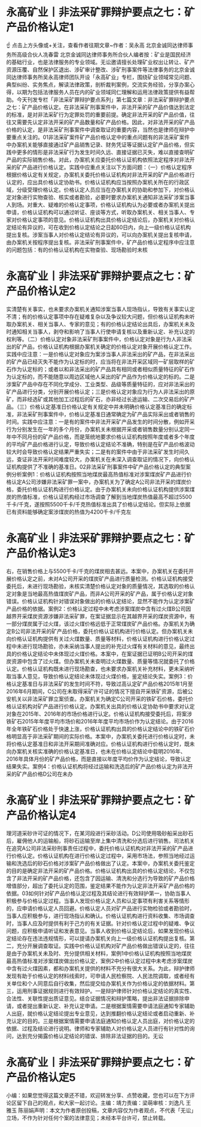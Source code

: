 # 永高矿业丨非法采矿罪辩护要点之七：矿产品价格认定​1

☝ 点击上方头像或+关注，查看作者往期文章~作者：吴永高 北京金诚同达律师事务所高级合伙人冼春雷 北京金诚同达律师事务所合伙人编者按：矿业是国民经济的基础行业，也是法律服务的专业领域。无讼邀请擅长处理矿业权出让转让、矿产资源压覆、自然保护区退出、涉矿审计整改、涉矿刑事案件等法律事务的北京金诚同达律师事务所吴永高律师团队开设「永高矿业」专栏，围绕矿业领域常见问题、典型纠纷、实务焦点，解读法律政策，剖析裁判案例，交流实务经验，分享办案心得，以期为包括法律服务人员在内的矿业领域同仁理解和运用法律政策提供有益帮助。今天刊发专栏「非法采矿罪辩护要点系列」第七篇文章：非法采矿罪辩护要点之七：矿产品价格认定。在非法采矿刑事案件中，非法开采的矿产品价值达到法定的标准，是对非法采矿行为定罪处罚的重要前提。确定非法开采的矿产品价值，往往又需要先认定非法开采的矿产品数量和矿产品价格。因此，对非法开采的矿产品价格的认定，是非法采矿刑事案件中调查取证的重要内容，当然也是律师在辩护中要重点关注的。01非法采矿案件矿产品价格认定中的重点问题有的非法采矿案件中办案机关能够直接通过矿产品销售记录、财务凭证等证据认定矿产品价格，但实践中更多的情形是非法采矿行为发生时间久远、直接证据已灭失，难以直接查明矿产品的实际销售价格。对此，办案机关应委托价格认证机构依照法定程序对非法开采的矿产品进行价格认定。实践中应重点关注以下方面问题：（一）价格认定程序根据价格认定有关规定，办案机关委托价格认证机构对非法开采的矿产品价格进行认定的，应出具价格认定协助书。价格认证机构应当按照办案机关所在的行政区域，分级受理价格认定。价格认定人员应当在办案机关的协助和参加下，对价格认定对象进行实物查验、核实或者勘验，必要时要求办案机关通知非法采矿涉案当事人到场。对重大、疑难的价格认定事项，价格认证机构认为必要或者办案机关提出申请，价格认证机构可以通过听证、座谈等方式，听取办案机关、相关当事人、专家对价格认定事项的意见。价格认证机构出具价格认定结论后，办案机关对价格认定结论有异议的，可在收到价格认定结论之日起60日内，向上一级价格认证机构提出复核。涉案当事人对价格认定结论有异议的，可以向办案机关提出复核申请，由办案机关按程序提出复核。非法采矿刑事案件中，矿产品价格认定程序中应注意的问题包括：有的价格认证机构在实物查验、现场勘验时未核

# 永高矿业丨非法采矿罪辩护要点之七：矿产品价格认定​2

实清楚有关事实，也未要求办案机关通知涉案当事人现场指认，导致有关事实认定不清；有的价格认定事项中存在疑难复杂以及争议较大问题，但价格认证机构未听取办案机关、相关当事人、专家的意见；有的价格认定结论出具后，办案机关未及时通知相关当事人，剥夺和影响了当事人行使申请复核以及重新认定、补充认定的权利等。（二）价格认定对象非法采矿刑事案件中，价格认定对象是行为人非法采出的矿产品，价格认证机构根据办案机关确定的价格认定对象开展价格认定工作。实践中应注意：一是价格认定对象应为案涉当事人非法采出的矿产品，在非法采出的矿产品已经灭失不能作为认定标的时，应当将在非法开采区域同一矿层取样的矿石作为认定标的；或者以和非法采出的矿产品具有相同或者相似质量特征的矿石作为认定标的，而不能随意以周边区域他人采出的矿产品作为价格认定的标的。二是涉案矿产品中存在不同化学成分、工业类型、品级等质量特征的，应对非法采出的矿产品进行分类，分别开展价格认定；三是价格认定对象应为行为人非法采出的原矿，而非经选矿或其他加工过程后的矿石，亦非经过长途运输、二次交易后的矿产品。（三）价格认定基准日价格认定有关规定中并未明确价格认定基准日的确定标准，非法采矿刑事案件中，价格认定基准日通常确定为矿产品实际采出或者销售的时间。实践中应注意：一是有的案件中非法开采矿产品发生的时间分散，例如开采行为分别发生在一年的多个月份，办案机关未根据开采或者销售数量分别认定同一年中不同月份的矿产品价格，而是笼统地要求价格认证机构按照年度或者多个年度的平均矿产品价格进行认定，导致价格认定结论不准确，特别是在矿产品价格波动较大时会导致价格认定结果严重失实；二是有的案件中由于非法采矿发生时间久远，查证非法开采时间难度较大，办案机关在未深入调查取证的情况下，向价格认证机构提供了不准确的基准日。02非法采矿刑事案件中矿产品价格认定的典型案例分析案例1：价格认证机构按照当地煤炭最高热值标准对涉案煤炭矿产品进行价格认定A公司涉嫌非法采矿罪一案中，办案机关为了确定A公司非法开采的煤炭价格，委托价格认证机构进行价格认定。由于办案机关未向价格认证机构提供涉案煤炭的热值标准，价格认证机构经过市场调查了解到当地煤炭热值最高不超过5500千卡/千克，遂按照5500千卡/千克热值标准出具了价格认定结论。但实际上依据已有资料能够确定案涉煤炭的热值为4200千卡/千克左

# 永高矿业丨非法采矿罪辩护要点之七：矿产品价格认定​3

右，在销售价格上与5500千卡/千克的煤炭相去甚远。本案中，办案机关在委托开展价格认定之前，未对A公司开采的煤炭矿产品进行质量检测。价格认证机构接受委托后，未进行现场勘验，未核实清楚价格认定对象的质量情况，其选取的价格认定对象是当地最高热值煤炭矿产品，而非A公司开采的矿产品，属于价格认定对象错误。价格认证机构针对错误对象做出的价格认定结论，显然不能作为认定涉案矿产品价格的依据。案例2：价格认定过程中未考虑涉案煤炭中含有过火煤B公司因越界开采煤炭资源涉嫌非法采矿罪，在案证据显示在其越界开采的煤炭资源中，有一部分煤炭属于过火煤，该过火煤价格远低于正常煤炭矿产品价格。办案机关为确定B公司非法开采的矿产品价格，委托价格认证机构进行价格认定。但办案机关未向价格认证机构提供有关过火煤数量、质量等材料，价格认证机构进行价格认定过程中未进行现场勘验，亦未采纳当事人提出的补充过火煤有关材料的意见，最终出具的价格认定结论中未体现过火煤价格。本案中，在案证据已证明B公司开采的煤炭资源中包含了过火煤。但办案机关未查明过火煤数量、质量等情况就委托了价格认定。价格认证机构既未进行现场勘查，也未要求办案机关补充材料，更未采纳听取当事人意见，导致价格认定结论未体现过火煤价格，鉴定结论失实。案例3：价格认定基准日与非法采矿的发生时间不符，导致过高认定矿产品价格2015年1月至2016年6月期间，C公司在未取得采矿许可证的情况下擅自开采铁矿资源，后被公安机关以非法采矿罪立案侦查。办案机关为确定C公司开采的铁矿石价格，委托价格认证机构对矿产品进行价格认定。办案机关出具的价格认定协助书中要求对认定对象在2015年、2016年的市场价格进行认定。价格认证机构接受委托后，将案涉铁矿石2015年年度平均市场价和2016年年度平均市场价作为认定结论。由于2016年全年铁矿石价格处于快速上涨，价格认证机构出具的价格认定结论中的铁矿石价格明显高于非法采矿期间的实际价格。本案中，办案机关委托进行价格认定时，未将价格认定基准日和非法开采期间准确对应。价格认证机构进行价格认定时，既未向办案机关核实准确的价格认定基准日，也未在价格认定结论中载明2016年、2016年具体月份的矿产品价格，而是直接以年度平均价作为认定结论，导致认定结果失实。案例4：价格认证机构将经过运输和洗选后的矿产品价格认定为非法开采的矿产品价格D公司在未办

# 永高矿业丨非法采矿罪辩护要点之七：矿产品价格认定​4

理河道采砂许可证的情况下，在某河段进行采砂活动。D公司使用吸砂船采出砂石后，雇佣他人的运输船，将砂石运输至岸上集中清洗和分选后进行销售。司法机关在追究A公司非法采砂刑事责任过程中，委托价格认证机构对非法开采的矿产品进行价格认定。价格认证机构在进行价格认定过程中，采用市场法，参照当地经过运输和洗选后的砂石价格对涉案矿产品价格做出了认定。本案中，办案机关委托鉴定的目的是确定非法开采的矿产品价格。价格认证机构出具的价格认定结论，不仅包含了非法开采的矿产品价格，还包含了因运输、清洗和分选行为导致的矿产品价格增值部分，超出了委托认定的范围，鉴定结果不能作为认定非法开采矿产品价格的依据。03如何针对矿产品价格认定过程及其结论进行有效辩护第一，协助当事人积极参与价格认定过程。当事人发现价格认定人员和认定事项有利害关系等情形的，应申请价格认定人员回避。价格认定人员对矿产品进行实物检验或者勘验时，当事人应积极参与，进行现场指认和确认。价格认证机构进行资料收集、市场调查时，当事人应及时提供有利于己方的有关证据。针对价格认定过程中的疑难、争议问题，应积极申请听证和发表意见。当事人收到价格认定结论后，如果发现价格认定结论存在违法违规情形，可以提请办案机关向上一级价格认证机构提出复核。第二，充分开展调查取证。实践中价格认证机构对矿产品价格做出错误认定的，往往是由于办案机关未及时、充分提供相关材料，案例1中价格认证机构按照当地煤炭最高热值标准对涉案煤炭做出价格认定，案例2中价格认定过程中未考虑涉案煤炭中含有过火煤因素，都和办案机关提供的材料不充分有很大关系。为此，辩护律师发现有助于价格认定的材料线索时，可申请人民检察院、人民法院调取，或者经有关单位和个人同意后自行收集，然后提交给办案机关作为价格认定的依据材料。第三，运用刑事证据规则进行有效辩护。一是辩护律师针对价格认定结论的真实性、合法性、关联性提出质证意见。结合证据情况和辩护策略，提出非法证据排除申请，或者提出重新认定、补充认定申请。二是根据案情需要申请法庭通知专家辅助人出庭，就价格认定结论提出专业意见，达到推翻价格认定结论或者启动重新、补充认定的目的。三是根据案情需要申请法庭通知价格认定人员出庭，对价格认定的依据、过程及结论进行说明。律师和专家辅助人对价格认定人员进行有针对性的询问，达到充分揭露价格认定结论的错误、排除非法证据的目的。无讼

# 永高矿业丨非法采矿罪辩护要点之七：矿产品价格认定​5

小编：如果您觉得这篇文章还不错，欢迎转发分享、点赞收藏，您也可以在下方评论区留下自己的观点，和大家一起讨论。主编：靖力责编：梁萌审核：刘逸凡 王雅玉 陈丽娟声明：本文为作者原创投稿，文章内容仅为作者观点，不代表「无讼」立场，不作为针对任何个案的法律意见；未经本平台许可，禁止转载。


